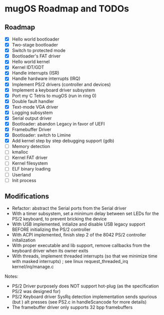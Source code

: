 # mugOS Roadmap and TODOs

## Roadmap

- [X] Hello world bootloader
- [X] Two-stage bootloader
- [X] Switch to protected mode
- [X] Bootloader's FAT driver
- [X] Hello world kernel
- [X] Kernel IDT/GDT
- [X] Handle interrupts (ISR)
- [X] Handle hardware interrupts (IRQ)
- [X] Implement PS/2 drivers (controller and devices)
- [X] Implement a keyboard driver subsystem
- [X] Port my C Tetris to mugOS (run in ring 0)
- [X] Double fault handler
- [X] Text-mode VGA driver
- [X] Logging subsystem
- [X] Serial output driver
- [X] Bootloader: abandon Legacy in favor of UEFI
- [X] Framebuffer Driver
- [X] Bootloader: switch to Limine
- [X] Add kernel step by step debugging support (gdb)
- [ ] Memory detection
- [ ] kmalloc
- [ ] Kernel FAT driver
- [ ] Kernel filesystem
- [ ] ELF binary loading
- [ ] Userland
- [ ] Init process

## Modifications

- Refactor: abstract the Serial ports from the Serial driver
- With a timer subsystem, set a minimum delay between set LEDs for the PS/2 keyboard, to prevent bricking the device
- With USB implemented, intialize and disable USB legacy support BEFORE initializing the PS/2 controller
- With ACPI implemented, finish step 2 of the 8042 PS/2 controller initalization
- With proper executable and lib support, remove callbacks from the keyboard driver when its owner exits
- With threads, implement threaded interrupts (so that we minimize time with masked interrupts) ; see linux request_threaded_irq kernel/irq/manage.c

Notes:
- PS/2 Driver purposely does NOT support hot-plug (as the specification PS/2 was designed for)
- PS/2 Keyboard driver SysRq detection implementation sends spurious (but ) alt presses (see PS2.c in handleScancode for more details)
- The framebuffer driver only supports 32 bpp framebuffers
